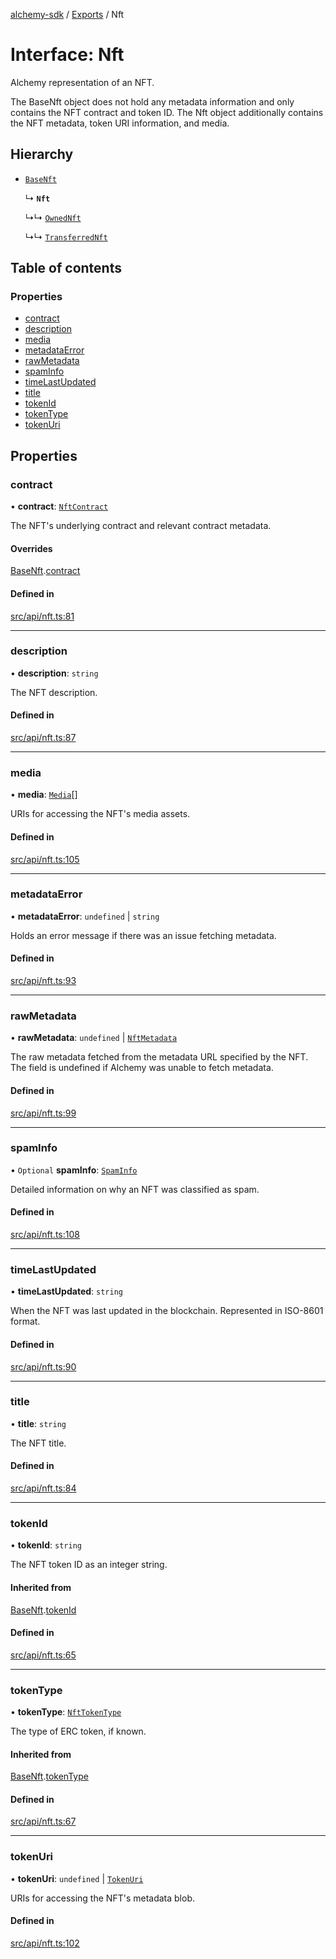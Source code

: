 [alchemy-sdk](../README.md) / [Exports](../modules.md) / Nft

# Interface: Nft

Alchemy representation of an NFT.

The BaseNft object does not hold any metadata information and only contains
the NFT contract and token ID. The Nft object additionally contains the NFT
metadata, token URI information, and media.

## Hierarchy

- [`BaseNft`](BaseNft.md)

  ↳ **`Nft`**

  ↳↳ [`OwnedNft`](OwnedNft.md)

  ↳↳ [`TransferredNft`](TransferredNft.md)

## Table of contents

### Properties

- [contract](Nft.md#contract)
- [description](Nft.md#description)
- [media](Nft.md#media)
- [metadataError](Nft.md#metadataerror)
- [rawMetadata](Nft.md#rawmetadata)
- [spamInfo](Nft.md#spaminfo)
- [timeLastUpdated](Nft.md#timelastupdated)
- [title](Nft.md#title)
- [tokenId](Nft.md#tokenid)
- [tokenType](Nft.md#tokentype)
- [tokenUri](Nft.md#tokenuri)

## Properties

### contract

• **contract**: [`NftContract`](NftContract.md)

The NFT's underlying contract and relevant contract metadata.

#### Overrides

[BaseNft](BaseNft.md).[contract](BaseNft.md#contract)

#### Defined in

[src/api/nft.ts:81](https://github.com/alchemyplatform/alchemy-sdk-js/blob/85196e8/src/api/nft.ts#L81)

___

### description

• **description**: `string`

The NFT description.

#### Defined in

[src/api/nft.ts:87](https://github.com/alchemyplatform/alchemy-sdk-js/blob/85196e8/src/api/nft.ts#L87)

___

### media

• **media**: [`Media`](Media.md)[]

URIs for accessing the NFT's media assets.

#### Defined in

[src/api/nft.ts:105](https://github.com/alchemyplatform/alchemy-sdk-js/blob/85196e8/src/api/nft.ts#L105)

___

### metadataError

• **metadataError**: `undefined` \| `string`

Holds an error message if there was an issue fetching metadata.

#### Defined in

[src/api/nft.ts:93](https://github.com/alchemyplatform/alchemy-sdk-js/blob/85196e8/src/api/nft.ts#L93)

___

### rawMetadata

• **rawMetadata**: `undefined` \| [`NftMetadata`](NftMetadata.md)

The raw metadata fetched from the metadata URL specified by the NFT. The
field is undefined if Alchemy was unable to fetch metadata.

#### Defined in

[src/api/nft.ts:99](https://github.com/alchemyplatform/alchemy-sdk-js/blob/85196e8/src/api/nft.ts#L99)

___

### spamInfo

• `Optional` **spamInfo**: [`SpamInfo`](SpamInfo.md)

Detailed information on why an NFT was classified as spam.

#### Defined in

[src/api/nft.ts:108](https://github.com/alchemyplatform/alchemy-sdk-js/blob/85196e8/src/api/nft.ts#L108)

___

### timeLastUpdated

• **timeLastUpdated**: `string`

When the NFT was last updated in the blockchain. Represented in ISO-8601 format.

#### Defined in

[src/api/nft.ts:90](https://github.com/alchemyplatform/alchemy-sdk-js/blob/85196e8/src/api/nft.ts#L90)

___

### title

• **title**: `string`

The NFT title.

#### Defined in

[src/api/nft.ts:84](https://github.com/alchemyplatform/alchemy-sdk-js/blob/85196e8/src/api/nft.ts#L84)

___

### tokenId

• **tokenId**: `string`

The NFT token ID as an integer string.

#### Inherited from

[BaseNft](BaseNft.md).[tokenId](BaseNft.md#tokenid)

#### Defined in

[src/api/nft.ts:65](https://github.com/alchemyplatform/alchemy-sdk-js/blob/85196e8/src/api/nft.ts#L65)

___

### tokenType

• **tokenType**: [`NftTokenType`](../enums/NftTokenType.md)

The type of ERC token, if known.

#### Inherited from

[BaseNft](BaseNft.md).[tokenType](BaseNft.md#tokentype)

#### Defined in

[src/api/nft.ts:67](https://github.com/alchemyplatform/alchemy-sdk-js/blob/85196e8/src/api/nft.ts#L67)

___

### tokenUri

• **tokenUri**: `undefined` \| [`TokenUri`](TokenUri.md)

URIs for accessing the NFT's metadata blob.

#### Defined in

[src/api/nft.ts:102](https://github.com/alchemyplatform/alchemy-sdk-js/blob/85196e8/src/api/nft.ts#L102)
